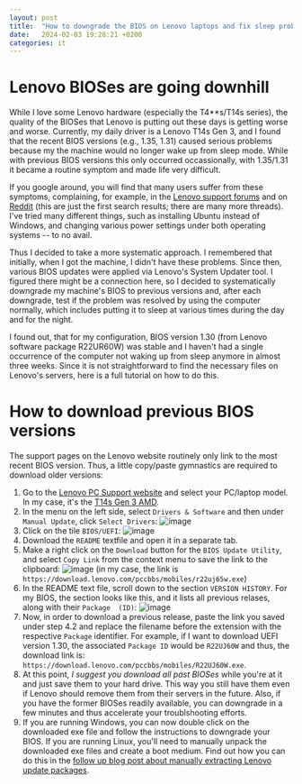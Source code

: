 ```yaml
---
layout: post
title:  "How to downgrade the BIOS on Lenovo laptops and fix sleep problems"
date:   2024-02-03 19:28:21 +0200
categories: it
---
```


# Lenovo BIOSes are going downhill
While I love some Lenovo hardware (especially the T4**s/T14s series), the quality of the BIOSes that Lenovo is putting out these days is getting worse and worse. Currently, my daily driver is a Lenovo T14s Gen 3, and I found that the recent BIOS versions (e.g., 1.35, 1.31) caused serious problems because my the machine would no longer wake up from sleep mode. While with previous BIOS versions this only occurred occassionally, with 1.35/1.31 it became a routine symptom and made life very difficult.

If you google around, you will find that many users suffer from these symptoms, complaining, for example, in the [Lenovo support forums](https://forums.lenovo.com/t5/ThinkPad-T400-T500-and-newer-T-series-Laptops/T14-won-t-wake-up-out-sleep/m-p/5155189?page=1) and on [Reddit](https://www.reddit.com/r/thinkpad/comments/w35d1w/new_t14s_gen_3_amd_sleep_issues_already/) (this are just the first search results; there are many more threads). I've tried many different things, such as installing Ubuntu instead of Windows, and changing various power settings under both operating systems -- to no avail.

Thus I decided to take a more systematic approach. I remembered that initially, when I got the machine, I didn't have these problems. Since then, various BIOS updates were applied via Lenovo's System Updater tool. I figured there might be a connection here, so I decided to systematically downgrade my machine's BIOS to previous versions and, after each downgrade, test if the problem was resolved by using the computer normally, which includes putting it to sleep at various times during the day and for the night.

I found out, that for my configuration, BIOS version 1.30 (from Lenovo software package R22UR60W) was stable and I haven't had a single occurrence of the computer not waking up from sleep anymore in almost three weeks. Since it is not straightforward to find the necessary files on Lenovo's servers, here is a full tutorial on how to do this.

# How to download previous BIOS versions
The support pages on the Lenovo website routinely only link to the most recent BIOS version. Thus, a little copy/paste gymnastics are required to download older versions:
1. Go to the [Lenovo PC Support website](https://pcsupport.lenovo.com) and select your PC/laptop model. In my case, it's the [T14s Gen 3 AMD](https://pcsupport.lenovo.com/cy/en/products/laptops-and-netbooks/thinkpad-t-series-laptops/thinkpad-t14s-gen-3-type-21cq-21cr).
2. In the menu on the left side, select `Drivers & Software` and then under `Manual Update`, click `Select Drivers`:
![image](https://github.com/mdiez/mdiez.github.io/assets/7477044/52b7c1fc-0fb0-4f8b-8953-c2c87bda3c57)
3. Click on the tile `BIOS/UEFI`:
![image](https://github.com/mdiez/mdiez.github.io/assets/7477044/72f7da5b-26fe-4559-bf8a-34d6de20c176)
4. Download the `README` textfile and open it in a separate tab.
5. Make a right click on the `Download` button for the `BIOS Update Utility`, and select `Copy Link` from the context menu to save the link to the clipboard:
![image](https://github.com/mdiez/mdiez.github.io/assets/7477044/61ca2fec-9532-434e-97cf-969762e2b06f)
(in my case, the link is `https://download.lenovo.com/pccbbs/mobiles/r22uj65w.exe`)
6. In the README text file, scroll down to the section `VERSION HISTORY`. For my BIOS, the section looks like this, and it lists all previous relases, along with their `Package  (ID)`:
![image](https://github.com/mdiez/mdiez.github.io/assets/7477044/5abe7ac0-a8dc-4fc1-9b9b-0cbeafcec04f)
7. Now, in order to download a previous release, paste the link you saved under step 4.2 and replace the filename before the extension with the respective `Package` identifier. For example, if I want to download UEFI version 1.30, the associated `Package ID` would be `R22UJ60W` and thus, the download link is:
`https://download.lenovo.com/pccbbs/mobiles/R22UJ60W.exe`.
8. At this point, *I suggest you download all past BIOSes* while you're at it and just save them to your hard drive. This way you still have them even if Lenovo should remove them from their servers in the future. Also, if you have the former BIOSes readily available, you can downgrade in a few minutes and thus accelerate your troublshooting efforts.
9. If you are running Windows, you can now double click on the downloaded exe file and follow the instructions to downgrade your BIOS. If you are running Linux, you'll need to manually unpack the downloaded exe files and create a boot medium. Find out how you can do this in the [follow up blog post about manually extracting Lenovo update packages](/it/2024/02/03/Manually-unpack-Lenovo-update-packages.html).
